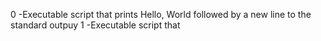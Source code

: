 0 -Executable script that prints Hello, World followed by a new line to the standard outpuy
1 -Executable script that
